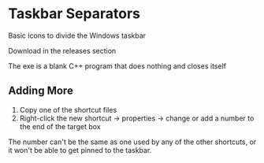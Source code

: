 # Taskbar Separators
Basic icons to divide the Windows taskbar

Download in the releases section

The exe is a blank C++ program that does nothing and closes itself

## Adding More
1. Copy one of the shortcut files
2. Right-click the new shortcut -> properties -> change or add a number to the end of the target box

The number can't be the same as one used by any of the other shortcuts, or it won't be able to get pinned to the taskbar.
